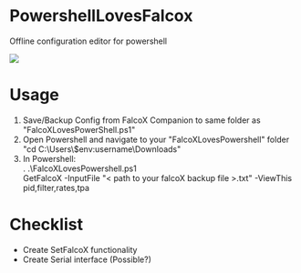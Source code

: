 # PowershellLovesFalcox
Offline configuration editor for powershell

<img src='https://github.com/tedelm/PowershellFalcox/blob/master/Get.PNG'>


# Usage
1. Save/Backup Config from FalcoX Companion to same folder as "FalcoXLovesPowerShell.ps1"
2. Open Powershell and navigate to your "FalcoXLovesPowershell" folder "cd C:\Users\\$env:username\Downloads\"
3. In Powershell:</br>
. .\FalcoXLovesPowershell.ps1</br>
GetFalcoX -InputFile "< path to your falcoX backup file >.txt" -ViewThis pid,filter,rates,tpa</br>


# Checklist
* Create SetFalcoX functionality
* Create Serial interface (Possible?)
